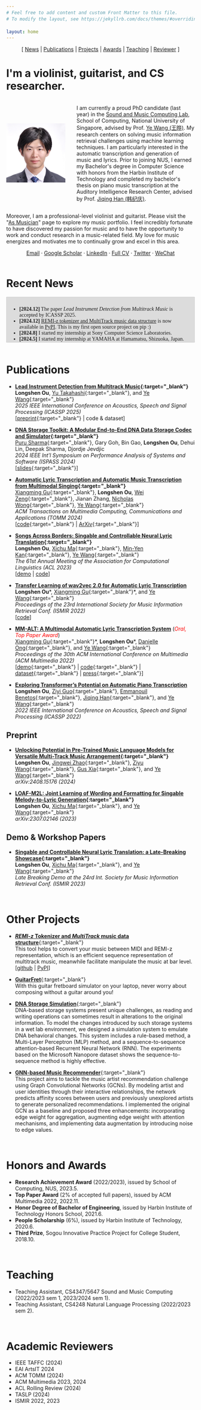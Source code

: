 ```yaml
---
# Feel free to add content and custom Front Matter to this file.
# To modify the layout, see https://jekyllrb.com/docs/themes/#overriding-theme-defaults

layout: home
---
```


<!-- 
Sections: 
Intro
News
Publication
Other Projects
Honors and Awards
Teaching
Academic Reviewers
 -->


<!-- Google Analytics tag (gtag.js) -->
<script async src="https://www.googletagmanager.com/gtag/js?id=G-MK1PD93QHP"></script>
<script>
  window.dataLayer = window.dataLayer || [];
  function gtag(){dataLayer.push(arguments);}
  gtag('js', new Date());

  gtag('config', 'G-MK1PD93QHP');
</script>


<!-- Navigator -->
<div style="text-align:center;">
[ <a href="#recent-news">News</a> | <a href="#publications">Publications</a> | <a href="#other-projects">Projects</a> | <a href="#honors-and-awards">Awards</a> | <a href="#teaching">Teaching</a> | <a href="#academic-reviewers">Reviewer</a> ]
</div>

# I'm a violinist, guitarist, and CS researcher.

<!-- Style for image width at intro (responsive) -->
<!-- <style>
    .content {
      display: flex;
      align-items: center;
    }

    .image {
      width: 200px;
      margin-right: 30px;
    }

    @media screen and (max-width: 600px) {
    .content {
      display: block;
      text-align: left;
    }

    .image {
      display: block;
      width: 50%;
      height: auto;
      margin: 0 auto 30px;
    }
  }
</style> -->

<!-- Intro -->
<div class="content" style="display: flex; align-items: center;">
  <div style="width: 33%; margin-right: 30px;">
    <img class="image" src="/assets/images/longshen2019.jpg" alt="Image description">
  </div>
  <div style="width: 66%;">
    <p>
    I am currently a proud PhD candidate (last year) in the <a href="https://smcnus.comp.nus.edu.sg/" target="_blank">Sound and Music Computing Lab</a>, School of Computing, National University of Singapore, advised by Prof. <a href="https://www.comp.nus.edu.sg/cs/people/wangye/" target="_blank">Ye Wang (王晔)</a>. My research centers on solving music information retrieval challenges using machine learning techniques. I am particularly interested in the automatic transcription and generation of music and lyrics. Prior to joining NUS, I earned my Bachelor's degree in Computer Science with honors from the Harbin Institute of Technology and completed my bachelor's thesis on piano music transcription at the Auditory Intelligence Research Center, advised by Prof. <a href="http://homepage.hit.edu.cn/hanjiqing?lang=zh" target="_blank">Jiqing Han (韩纪庆)</a>.
    </p>
  </div>
</div>

<div>
  <p>
  Moreover, I am a professional-level violinist and guitarist. Please visit the "<a href="/musician">As Musician</a>" page to explore my music portfolio. I feel incredibly fortunate to have discovered my passion for music and to have the opportunity to work and conduct research in a music-related field. My love for music energizes and motivates me to continually grow and excel in this area.
  </p>
</div>

<!-- Contact -->
<!-- Email ` Scholar ` CV/LinkedIn ` Twitter ` Wechat ` Bilibili ` Youtube -->
<div style="text-align:center;">
  <a href="mailto:oulongshen@u.nus.edu">Email</a> &middot; 
  <a href="https://scholar.google.com/citations?user=hf-xY6gAAAAJ" target="_blank">Google Scholar</a> &middot; 
  <a href="https://www.linkedin.com/in/longshen-ou/" target="_blank">LinkedIn</a> &middot; 
  <a href="assets/pdf/CV/2023-11-15.pdf" target="_blank">Full CV</a> &middot; 
  <a href="https://twitter.com/LongshenO" target="_blank">Twitter</a> &middot; 
  <a href="/assets/images/WechatQR.jpeg" target="_blank">WeChat</a>
</div>

<br>

# Recent News

<div style="height: 100px; overflow-y: scroll; border: 1px solid #ccc; padding: 10px; font-family: Times New Roman;background-color: gainsboro;">
<ul>
    <li> <b>[2024.12]</b> The paper <i>Lead Instrument Detection from Multitrack Music</i> is accepted by ICASSP 2025. </li>
    <li> <b>[2024.12]</b> <a href="https://github.com/Sonata165/REMI-z" target="_blank">REMI-z tokenizer and MultiTrack music data structure</a> is now available in <a href="https://pypi.org/project/REMI-z/" target="_blank">PyPI</a>. This is my first open source project on pip :) </li>
    <li> <b>[2024.8]</b> I started my internship at Sony Computer Science Laboratories. </li>
    <li> <b>[2024.5]</b> I started my internship at YAMAHA at Hamamatsu, Shizuoka, Japan. </li>
    <li> <b>[2024.3]</b> The paper <i>DNA Storage Toolkit: A Modular End-to-End DNA Data Storage Codec and Simulator</i> is accepted by ISPASS 2024. Congratulations to <a href="https://prongs1996.github.io/" target="_blank">Puru Sharma</a>! </li>
    <li> <b>[2024.3]</b> The paper <i>Automatic Lyric Transcription and Automatic Music Transcription from Multimodal Singing</i> is accepted by ACM TOMM. Congratulations to my colleague Xiangming! </li>
    <li> <b>[2023.10]</b> My short paper <i>Singable and Controllable Neural Lyric Translation: a Late-Breaking Showcase</i> is accepted by ISMIR 2023 Late Breaking Demo. </li>
    <li> <b>[2023.6]</b> One full paper was rejected by ISMIR 2023. Sadge! </li>
    <li> <b>[2023.5]</b> I passed the Qualification Exam. Now I am a PhD candidate! </li>
    <li> <b>[2023.5]</b> My paper <i>Songs Across Borders: Singable and Controllable Neural Lyric Translation</i> is accepted by ACL 2023. </li>
    <li> <b>[2023.1]</b> I receive Research Achievement Award (2022/2023) from School of Computing, NUS. </li>
    <li> <b>[2022.12]</b> I'm attending ISMIR 2023 at Bengaluru, India. </li>
    <li> <b>[2022.11]</b> Our ACM Multimedia paper receives the top paper award (2% of accepted full papers). </li>
    <li> <b>[2022.10]</b> I'm attending ACM Multimedia at Lisbon, Portugal. </li>
    <li> <b>[2022.7]</b> An extension work of our previous paper, <i>Transfer Learning of wav2vec 2.0 for Automatic Lyric Transcription</i> is acctepted by ISMIR 2023.</li>
    <li> <b>[2022.7]</b> My paper collaborated with <a href="https://guxm2021.github.io/" target="_blank">Xiangming Gu</a>, <i>MM-ALT: A multimodal automatic lyric transcription system</i> is accepted by ACM Multimedia 2022. </li>
    <li> <b>[2022.5]</b> I'm attending ICASSP 2022 at Singapore. </li>
    <li> <b>[2022.1]</b> My first paper, which achieves another SOTA on piano music transcription, is accepted by ICASSP 2022.</li>
    <li> <b>[2022.1]</b> I start my PhD journey in NUS SMCL, advised by <a href="https://www.comp.nus.edu.sg/cs/people/wangye/" target="_blank">Prof. Wang Ye</a>. </li>
    <li> <b>[2021.8]</b> I join National University of Singapore as a student in Master of Computing program (AI track), start my research in <a href="https://smcnus.comp.nus.edu.sg/" target="_blank"> Sound and Music Computing Lab </a>.</li>
</ul>
</div>


<br>

# Publications
- **[Lead Instrument Detection from Multitrack Music](assets/pdf/papers/Lead_Instrument_Detection_from_Multitrack_Music.pdf){:target="_blank"}**  
  **Longshen Ou**, [Yu Takahashi](https://yuu-t.github.io/){:target="_blank"}, and [Ye Wang](https://www.comp.nus.edu.sg/cs/people/wangye/){:target="_blank"}  
  *2025 IEEE International Conference on Acoustics, Speech and Signal Processing (ICASSP 2025)*  
  [[preprint](assets/pdf/papers/Lead_Instrument_Detection_from_Multitrack_Music.pdf){:target="_blank"} | code & dataset]
  <!-- 2024.08.28 -->

- **[DNA Storage Toolkit: A Modular End-to-End DNA Data Storage Codec and Simulator](https://ieeexplore.ieee.org/abstract/document/10590050/){:target="_blank"}**  
  [Puru Sharma](https://prongs1996.github.io/){:target="_blank"}, Gary Goh, Bin Gao, **Longshen Ou**, Dehui Lin, Deepak Sharma, Djordje Jevdjic  
  *2024 IEEE Int'l Symposium on Performance Analysis of Systems and Software (ISPASS 2024)*  
  [[slides](https://prongs1996.github.io/assets/pdf/ispass24presentation.pdf){:target="_blank"}]

- **[Automatic Lyric Transcription and Automatic Music Transcription from Multimodal Singing](https://dl.acm.org/doi/abs/10.1145/3651310){:target="_blank"}**  
  [Xiangming Gu](https://guxm2021.github.io/){:target="_blank"}, **Longshen Ou**, [Wei Zeng](https://scholar.google.com/citations?user=Ffq7lrcAAAAJ){:target="_blank"}, Jianan Zhang, [Nicholas Wong](https://nic-wong.carrd.co/){:target="_blank"}, [Ye Wang](https://www.comp.nus.edu.sg/cs/people/wangye/){:target="_blank"}  
  *ACM Transactions on Multimedia Computing, Communications and Applications (TOMM 2024)*  
  [[code](https://github.com/guxm2021/SVT_SpeechBrain){:target="_blank"} | [ArXiv](https://arxiv.org/abs/2304.12082){:target="_blank"}]

- **[Songs Across Borders: Singable and Controllable Neural Lyric Translation](https://aclanthology.org/2023.acl-long.27/){:target="_blank"}**  
  **Longshen Ou**, [Xichu Ma](https://dblp.org/pid/179/9890.html){:target="_blank"}, [Min-Yen Kan](https://www.comp.nus.edu.sg/~kanmy/){:target="_blank"}, [Ye Wang](https://www.comp.nus.edu.sg/cs/people/wangye/){:target="_blank"}  
  *The 61st Annual Meeting of the Association for Computational Linguistics (ACL 2023)*  
  [[demo](/lyric_translation) | [code](https://github.com/Sonata165/ControllableLyricTranslation)]

- **[Transfer Learning of wav2vec 2.0 for Automatic Lyric Transcription](https://arxiv.org/abs/2207.09747)**  
  **Longshen Ou**\*, [Xiangming Gu](https://guxm2021.github.io/){:target="_blank"}\*, and [Ye Wang](https://www.comp.nus.edu.sg/cs/people/wangye/){:target="_blank"}  
  *Proceedings of the 23rd International Society for Music Information Retrieval Conf. (ISMIR 2022)*  
  [[code](https://github.com/guxm2021/ALT_SpeechBrain)]

- **[MM-ALT: A Multimodal Automatic Lyric Transcription System](https://dl.acm.org/doi/abs/10.1145/3503161.3548411)** (*<span style="color:red">Oral, Top Paper Award</span>*)  
  [Xiangming Gu](https://guxm2021.github.io/){:target="_blank"}\*, **Longshen Ou**\*, [Danielle Ong](https://www.linkedin.com/in/danielle-ong-854b88177/){:target="_blank"}, and [Ye Wang](https://www.comp.nus.edu.sg/cs/people/wangye/){:target="_blank"}  
  *Proceedings of the 30th ACM International Conference on Multimedia (ACM Multimedia 2022)*   
  [[demo](https://n20em.github.io/){:target="_blank"} | [code](https://github.com/guxm2021/MM_ALT){:target="_blank"} | [dataset](https://zenodo.org/record/7545968){:target="_blank"} | [press](https://www.comp.nus.edu.sg/news/features/2023-marvellous-richness-wye/){:target="_blank"}]

- [**Exploring Transformer’s Potential on Automatic Piano Transcription**](https://ieeexplore.ieee.org/abstract/document/9746789)  
  **Longshen Ou**, [Ziyi Guo](https://www.linkedin.com/in/zi-yi-guo/){:target="_blank"}, [Emmanouil Benetos](https://www.eecs.qmul.ac.uk/~emmanouilb/){:target="_blank"}, [Jiqing Han](https://dblp.org/pid/h/JiqingHan.html){:target="_blank"}, and [Ye Wang](https://www.comp.nus.edu.sg/cs/people/wangye/){:target="_blank"}    
  *2022 IEEE International Conference on Acoustics, Speech and Signal Processing (ICASSP 2022)*
  

## Preprint

- **[Unlocking Potential in Pre-Trained Music Language Models for Versatile Multi-Track Music Arrangement](https://arxiv.org/abs/2408.15176){:target="_blank"}**  
  **Longshen Ou**, [Jingwei Zhao](https://zhaojw1998.github.io/){:target="_blank"}, [Ziyu Wang](https://scholar.google.com/citations?user=QFOh6EgAAAAJ&hl=en){:target="_blank"}, [Gus Xia](https://mbzuai.ac.ae/study/faculty/dr-gus-xia/){:target="_blank"}, and [Ye Wang](https://www.comp.nus.edu.sg/cs/people/wangye/){:target="_blank"}  
  *arXiv:2408.15176 (2024)*  

- **[LOAF-M2L: Joint Learning of Wording and Formatting for Singable Melody-to-Lyric Generation](https://arxiv.org/abs/2307.02146){:target="_blank"}**  
  **Longshen Ou**, [Xichu Ma](https://dblp.org/pid/179/9890.html){:target="_blank"}, and [Ye Wang](https://www.comp.nus.edu.sg/cs/people/wangye/){:target="_blank"}  
  *arXiv:2307.02146 (2023)*  

<!-- - **[Automatic Hyper-Parameter Optimization Based on Mapping Discovery from Data to Hyper-Parameters](https://arxiv.org/abs/2003.01751){:target="_blank"}**  
  [Bozhou Chen](https://www.researchgate.net/profile/Bozhou-Chen){:target="_blank"}, [Kaixin Zhang](https://www.researchgate.net/profile/Kaixin-Zhang-6){:target="_blank"}, **Longshen Ou**, [Chenmin Ba](https://dblp.uni-trier.de/pid/259/9983.html){:target="_blank"}, [Hongzhi Wang](https://dblp.org/pid/81/940.html){:target="_blank"}, and [Chunnan Wang](https://scholar.google.com/citations?user=F0xRt20AAAAJ&hl=en){:target="_blank"}.  
  *arXiv:2003.01751* (2020) -->

## Demo & Workshop Papers
- **[Singable and Controllable Neural Lyric Translation: a Late-Breaking Showcase](https://ismir2023program.ismir.net/lbd_347.html){:target="_blank"}**  
  **Longshen Ou**, [Xichu Ma](https://dblp.org/pid/179/9890.html){:target="_blank"}, and [Ye Wang](https://www.comp.nus.edu.sg/cs/people/wangye/){:target="_blank"}  
  *Late Breaking Demo at the 24rd Int. Society for Music Information Retrieval Conf. (ISMIR 2023)*  
  
<br>

# Other Projects
- [***REMI-z* Tokenizer and *MultiTrack* music data structure**](https://github.com/Sonata165/REMI-z){:target="_blank"}  
  This tool helps to convert your music between MIDI and REMI-z representation, which is an efficient sequence representation of multitrack music, meanwhile facilitate manipulate the music at bar level.  
  [[github](https://github.com/Sonata165/REMI-z) | [PyPI](https://pypi.org/project/REMI-z/)]

- [**GuitarFret**](https://github.com/Sonata165/GuitarFret){:target="_blank"}  
  With this guitar fretboard simulator on your laptop, never worry about composing without a guitar around you!

- [**DNA Storage Simulation**](https://github.com/Sonata165/DNA-Storage-Simulation){:target="_blank"}  
    DNA-based storage systems present unique challenges, as reading and writing operations can sometimes result in alterations to the original information. To model the changes introduced by such storage systems in a wet lab environment, we designed a simulation system to emulate DNA behavioral changes. This system includes a rule-based method, a Multi-Layer Perceptron (MLP) method, and a sequence-to-sequence attention-based Recurrent Neural Network (RNN). The experiments based on the Microsoft Nanopore dataset shows the sequence-to-sequence method is highly effective.

- [**GNN-based Music Recommender**](https://github.com/Sonata165/MusicRecommenderGCN){:target="_blank"}  
    This project aims to tackle the music artist recommendation challenge using Graph Convolutional Networks (GCNs). By modeling artist and user identities through their interactive relationships, the network predicts affinity scores between users and previously unexplored artists to generate personalized recommendations. I implemented the original GCN as a baseline and proposed three enhancements: incorporating edge weight for aggregation, augmenting edge weight with attention mechanisms, and implementing data augmentation by introducing noise to edge values.

<br>

# Honors and Awards
- **Research Achievement Award** (2022/2023), issued by School of Computing, NUS, 2023.5.
- **Top Paper Award** (2% of accepted full papers), issued by ACM Multimedia 2022, 2022.11.
- **Honor Degree of Bachelor of Engineering**, issued by Harbin Institute of Technology Honors School, 2021.6.
- **People Scholarship** (6%), issued by Harbin Institute of Technology, 2020.6.
- **Third Prize**, Sogou Innovative Practice Project for College Student, 2018.10.

<br>

# Teaching
- Teaching Assistant, CS4347/5647 Sound and Music Computing (2022/2023 sem 1, 2023/2024 sem 1).
- Teaching Assistant, CS4248 Natural Language Processing (2022/2023 sem 2).

<br>

# Academic Reviewers
- IEEE TAFFC (2024)
- EAI ArtsIT 2024
- ACM TOMM (2024)
- ACM Multimedia 2023, 2024
- ACL Rolling Review (2024)
- TASLP (2024)
- ISMIR 2022, 2023

<br>

